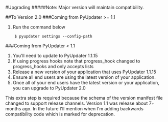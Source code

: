 #Upgrading
#####Note: Major version will maintain compatibility.

##To Version 2.0
###Coming from PyUpdater >= 1.1
1. Run the command below

```
    $ pyupdater settings --config-path
```

###Coming from PyUpdater < 1.1
1. You'll need to update to PyUpdater 1.1.15
2. If using progress hooks note that progress_hook changed to progress_hooks and only accepts lists
3. Release a new version of your application that uses PyUpdater 1.1.15
4. Ensure all end users are using the latest version of your application.
5. Once all of your end users have the latest version or your application, you can upgrade to PyUpdater 2.0

This extra step is required because the schema of the version manifest file changed to support release channels. Version 1.1 was release about 7+ months ago. In the future I'll mention when I'm adding backwards compatibility code which is marked for deprecation.